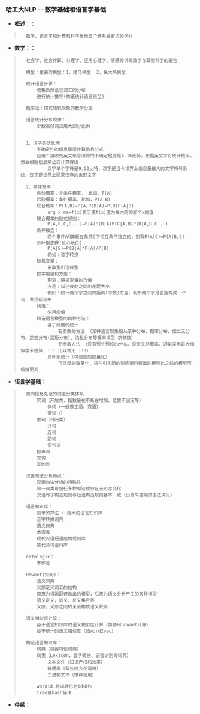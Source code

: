 ### 哈工大NLP -- 数学基础和语言学基础
- **概述：**：
>       数学、语言学和计算机科学是是三个联系最密切的学科
>
>


- **数学：**：
>       社会学、社会计算、心理学、应用心理学、情感分析等数学与其他科学的融合
>
>       模型：重要的模型：1、隐马模型  2、最大熵模型
>
>       统计语言步骤：
>           收集自然语言词汇的分布
>           进行统计推导(构造统计语言模型)
>
>       概率论：研究随机现象的数学分支
>
>       语言统计分布规律：
>           少数高频词占用大部分比例
>
>
>       1、汉字的信息熵：
>           不确定性的信息量度计算信息公式
>           应用：接收到英文讯号消除的不确定程度是4.16比特，根据英文字符统计概率，然后根据信息熵公式计算得出
>               汉字单个字符是9.52比特，汉字是当今世界上信息量最大的文字符号系统，汉字是世界上硕果仅存的象形文字
>
>       2、条件概率：
>           先验概率：非条件概率， 比如，P(A)
>           后验概率：条件概率，比如，P(A|B)
>           联合概率：P(A,B)=P(A)P(B|A)=P(B)P(A|B)
>               arg x maxf(x)表示使f(x)值为最大的的那个x的值
>           联合概率的链式规则：
>               P(A,B,C,D...)=P(A)P(B|A)P(C|A,B)P(D|A,B,C...)
>           条件独立：
>               两个事件A和B是在条件C下相互条件独立的，则有P(A|C)=P(A|B,C)
>           贝叶斯定理(核心地位)：
>               P(A|B)=P(B|A)*P(A)/P(B)
>               例如：音字转换
>           随机变量：
>               离散型和连续型
>           数学期望和方差：
>               期望：随机变量的均值
>               方差：描述彼此之间的差距大小
>               例如：统计两个字之间的距离(字数)方差，判断两个字是否能构成一个词，发现新词中
>           阈值：
>               少用阈值
>           构造语言模型的两种方法：
>               基于频度的统计
>                   有参数的方法 （某种语言现象服从某种分布，概率分布，如二元分布、正态分布(高斯分布)、泊松分布等概率模型 求参数）
>                   无参数方法 （没有预先预设的分布，没有先验概率，通常采用最大相似度来估算，!!! 比较常用 !!!）
>               贝叶斯统计（可信度的数量化）
>                   可信度的数量化，指在引入新的训练语料得出的模型比之前的模型可信度更高
>
>
>
>
>
>

- **语言学基础：**
>       面向信息处理的词语分类体系：
>           实词（开放类，指数量在不断在增加、位置不固定等）
>               体词（一般做主语、宾语）
>               谓词（）
>           虚词（封闭类）
>               介词
>               连词
>               助词
>               语气词
>           拟声词
>           叹词
>           其他类
>
>       汉语句法分析特点：
>           汉语句法分析的特殊性
>           同一词类可担任多种句法成分且无形态变化
>           汉语句子构造规则与短语构造规则基本一致（出自朱德熙的语法讲义）
>
>       语言知识库：
>           简单的算法 + 庞大的语言知识库
>           音字转换词典
>           语义词典
>           术语库
>           现代汉语短语结构规则库
>           古代诗词语料库
>
>       ontologic：
>           本体论
>
>       Hownet(知网)：
>           语义词典
>           义原定义词汇的结构
>           原来为机器翻译做出的模型，后来为语义分析产生的各种模型
>           语义定义，同义、反义集合等
>           义原，义原之间的关系构成语义联系
>
>       语义相似度计算：
>           基于语言知识库的语义相似度计算（如使用hownet计算）
>           基于统计的语义相似度（如word2vec）
>
>       构造语言知识库：
>           词典（机器可读词典）
>           词表（Lexicon，音字转换、语音识别等词典）
>               文本文件（知识产权和效率）
>               数据库（有些地方不适用）
>               二进制文件（推荐使用）
>
>           wordid 将词转化为id操作
>           tree或hash操作
>
>
>


- **待续：**
>
>
>
>
>
>
>
>
>
>
>
>
